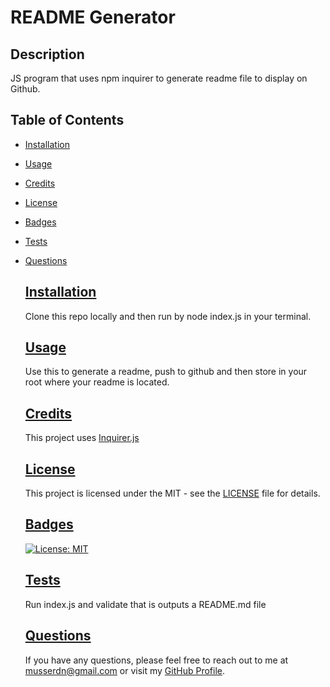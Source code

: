 # README Generator

  ## Description
  JS program that uses npm inquirer to generate readme file to display on Github.

  
## Table of Contents
- [Installation](#installation)
- [Usage](#usage)
- [Credits](#credits)
- [License](#license)
- [Badges](#badges)
- [Tests](#tests)
- [Questions](#questions)
  

  ## [Installation](#installation)
  Clone this repo locally and then run by node index.js in your terminal.

  ## [Usage](#usage)
  Use this to generate a readme, push to github and then store in your root where your readme is located.

  ## [Credits](#credits)
  This project uses [Inquirer.js](https://www.npmjs.com/package/inquirer)
  
  ## [License](#license)
  This project is licensed under the MIT - see the [LICENSE](LICENSE) file for details.

  ## [Badges](#badges)
  [![License: MIT](https://img.shields.io/badge/License-MIT-yellow.svg)](https://opensource.org/licenses/MIT)

  ## [Tests](#tests)
  Run index.js and validate that is outputs a README.md file
  
  ## [Questions](#questions)
  If you have any questions, please feel free to reach out to me at musserdn@gmail.com or visit my [GitHub Profile](https://github.com/musserdn/).

